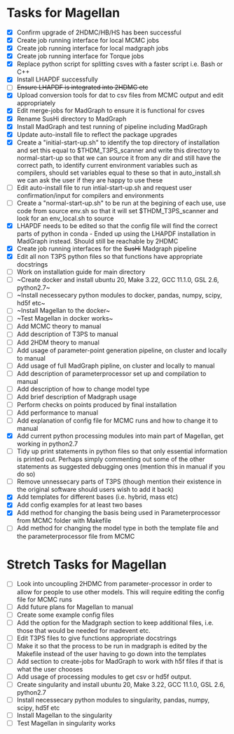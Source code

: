 # Tasks for Magellan 

- [X] Confirm upgrade of 2HDMC/HB/HS has been successful
- [X] Create job running interface for local MCMC jobs
- [X] Create job running interface for local madgraph jobs
- [X] Create job running interface for Torque jobs
- [X] Replace python script for splitting csves with a faster script i.e. Bash or C++
- [X] Install LHAPDF successfully
- [ ] ~~Ensure LHAPDF is integrated into 2HDMC etc~~
- [X] Upload conversion tools for dat to csv files from MCMC output and edit appropriately
- [X] Edit merge-jobs for MadGraph to ensure it is functional for csves
- [X] Rename SusHi directory to MadGraph
- [X] Install MadGraph and test running of pipeline including MadGraph
- [X] Update auto-install file to reflect the package upgrades
- [X] Create a "initial-start-up.sh" to identify the top directory of installation and set this equal to $THDM_T3PS_scanner and write this directory to normal-start-up so that we can source it from any dir and still have the correct path, to identify current environment variables such as compilers, should set variables equal to these so that in auto_install.sh we can ask the user if they are happy to use these
- [ ] Edit auto-install file to run intial-start-up.sh and request user confirmation/input for compilers and environments
- [ ] Create a "normal-start-up.sh" to be run at the begining of each use, use code from source env.sh so that it will set $THDM_T3PS_scanner and look for an env_local.sh to source
- [X] LHAPDF needs to be edited so that the config file will find the correct parts of python in conda - Ended up using the LHAPDF installation in MadGraph instead. Should still be reachable by 2HDMC
- [X] Create job running interfaces for the ~~SusHi~~ Madgraph pipeline
- [X] Edit all non T3PS python files so that functions have appropriate docstrings
- [ ] Work on installation guide for main directory
- [ ] ~Create docker and install ubuntu 20, Make 3.22, GCC 11.1.0, GSL 2.6, python2.7~
- [ ] ~Install necessecary python modules to docker, pandas, numpy, scipy, hd5f etc~
- [ ] ~Install Magellan to the docker~
- [ ] ~Test Magellan in docker works~
- [ ] Add MCMC theory to manual
- [ ] Add description of T3PS to manual
- [ ] Add 2HDM theory to manual
- [ ] Add usage of parameter-point generation pipeline, on cluster and locally to manual
- [ ] Add usage of full MadGraph pipline, on cluster and locally to manual
- [ ] Add description of parameterprocessor set up and compilation to manual
- [ ] Add description of how to change model type
- [ ] Add brief description of Madgraph usage
- [ ] Perform checks on points produced by final installation
- [ ] Add performance to manual
- [ ] Add explanation of config file for MCMC runs and how to change it to manual
- [X] Add current python processing modules into main part of Magellan, get working in python2.7
- [ ] Tidy up print statements in python files so that only essential information is printed out. Perhaps simply commenting out some of the other statements as suggested debugging ones (mention this in manual if you do so)
- [ ] Remove unnessecary parts of T3PS (though mention their existence in the original software should users wish to add it back)
- [X] Add templates for different bases (i.e. hybrid, mass etc)
- [X] Add config examples for at least two bases
- [X] Add method for changing the basis being used in Parameterprocessor from MCMC folder with Makefile
- [ ] Add method for changing the model type in both the template file and the parameterprocessor file from MCMC

# Stretch Tasks for Magellan

- [ ] Look into uncoupling 2HDMC from parameter-processor in order to allow for people to use other models. This will require editing the config file for MCMC runs
- [ ] Add future plans for Magellan to manual
- [ ] Create some example config files
- [ ] Add the option for the Madgraph section to keep additional files, i.e. those that would be needed for madevent etc.
- [ ] Edit T3PS files to give functions appropriate docstrings
- [ ] Make it so that the process to be run in madgraph is edited by the Makefile instead of the user having to go down into the templates
- [ ] Add section to create-jobs for MadGraph to work with h5f files if that is what the user chooses
- [ ] Add usage of processing modules to get csv or hd5f output.
- [ ] Create singularity and install ubuntu 20, Make 3.22, GCC 11.1.0, GSL 2.6, python2.7
- [ ] Install necessecary python modules to singularity, pandas, numpy, scipy, hd5f etc
- [ ] Install Magellan to the singularity
- [ ] Test Magellan in singularity works
